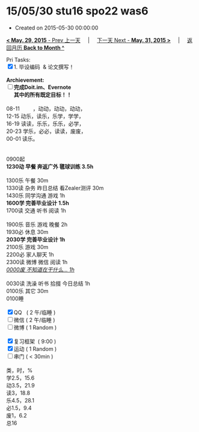 # 15/05/30 stu16 spo22 was6

- Created on 2015-05-30 00:00:00

[**< May. 29, 2015** - Prev 上一天](/lifelogs/2015/05/d29.md) &nbsp; &nbsp; | &nbsp; &nbsp; [下一天 Next - **May. 31, 2015 >**](/lifelogs/2015/05/d31.md) &nbsp; &nbsp; |  &nbsp; &nbsp; [返回月历 **Back to Month ^**](/lifelogs/2015/05/index.md)
<br/><div>Pri Tasks:<br clear="none"/><input type="checkbox" checked="true" />1. 毕设编码  & 论文撰写！</div>		<div><br clear="none"/></div>		<div><strong>Archievement:</strong></div>		<div><strong><input type="checkbox" />完成Doit.im、</strong><strong>Evernote</strong></div>		<div><strong>      其中的</strong><strong>所有</strong><strong>既定目标！！</strong></div>		<div>				<div><br clear="none"/></div>08-11         ，动动，动动，动动，<br clear="none"/>12-15 动乐，读乐，乐学，学学，<br clear="none"/>16-19 读读，乐乐，乐乐，必学，<br clear="none"/>20-23 学乐，必必，读读，废废，		</div>		<div>00-01 读乐。</div>		<div><br/>				<div><br clear="none"/></div>0900起<br clear="none"/><strong>1230动 早餐 奔返广外 毽球训练 3.5h</strong>		</div>		<div><br clear="none"/></div>		<div>1300乐 午餐 30m</div>		<div>1330读 杂务 昨日总结 看Zealer测评 30m</div>		<div>1430乐 同学沟通 游戏 1h</div>		<div><strong>1600学 完善毕业设计 1.5h</strong>				<div>1700读 交通 听书 阅读 1h</div>				<div><br clear="none"/></div>1900乐 音乐 游戏 晚餐 2h		</div>		<div>1930必 休息 30m<br clear="none"/><strong>2030学 </strong><strong>完善毕业设计</strong><strong> 1h</strong></div>		<div>				<div>2100乐 游戏 30m</div>				<div>2200必 家人聊天 1h</div>		<div>2300读 微博 微信 阅读 1h</div>				<div><i><u>0000废 不知道在干什么… 1h</u></i></div>				<div><br/></div>0030读 洗澡 听书 拾掇 今日总结 1h		</div>		<div>0100乐 其它 30m</div>		<div>0100睡</div>		<div><br clear="none"/></div>		<div><input type="checkbox" checked="true" />QQ   ( 2 午/临睡 ) <br clear="none"/><input type="checkbox" />微信 ( 2 午/临睡 ) </div>		<div><input type="checkbox" />微博 ( 1 Random ) </div>		<div><br clear="none"/></div>		<div><input type="checkbox" checked="true" />复习框架  ( 9:00 ) <br clear="none"/></div>		<div><input type="checkbox" checked="true" />运动 ( 1 Random ) </div>		<div><input type="checkbox" />串门 ( < 30min ) </div>		<div>				<div><br clear="none"/></div>类，时，%<br clear="none"/>学2.5，15.6<br clear="none"/>动3.5，21.9<br clear="none"/>读3，18.8<br clear="none"/>乐4.5，28.1<br clear="none"/>必1.5，9.4<br clear="none"/>废1，6.2<br clear="none"/>总16</div>
